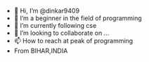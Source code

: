 - 👋 Hi, I’m @dinkar9409
- 👀 I’m a beginner in the field of programming 
- 🌱 I’m currently following cse
- 💞️ I’m looking to collaborate on ...
- 📫 How to reach at peak of programming 
- From BIHAR,INDIA


<!---
dinkar9409/dinkar9409 is a ✨ special ✨ repository because its `README.md` (this file) appears on your GitHub profile.
You can click the Preview link to take a look at your changes.
--->
